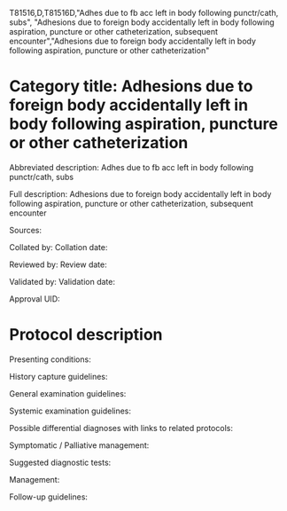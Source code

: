 T81516,D,T81516D,"Adhes due to fb acc left in body following punctr/cath, subs", "Adhesions due to foreign body accidentally left in body following aspiration, puncture or other catheterization, subsequent encounter","Adhesions due to foreign body accidentally left in body following aspiration, puncture or other catheterization"
# Category title: Adhesions due to foreign body accidentally left in body following aspiration, puncture or other catheterization

Abbreviated description: Adhes due to fb acc left in body following punctr/cath, subs

Full description: Adhesions due to foreign body accidentally left in body following aspiration, puncture or other catheterization, subsequent encounter

Sources:

Collated by:
Collation date:

Reviewed by:
Review date:

Validated by:
Validation date:

Approval UID:

# Protocol description

Presenting conditions:

History capture guidelines:

General examination guidelines:

Systemic examination guidelines:

Possible differential diagnoses with links to related protocols:

Symptomatic / Palliative management:

Suggested diagnostic tests:

Management:

Follow-up guidelines:
